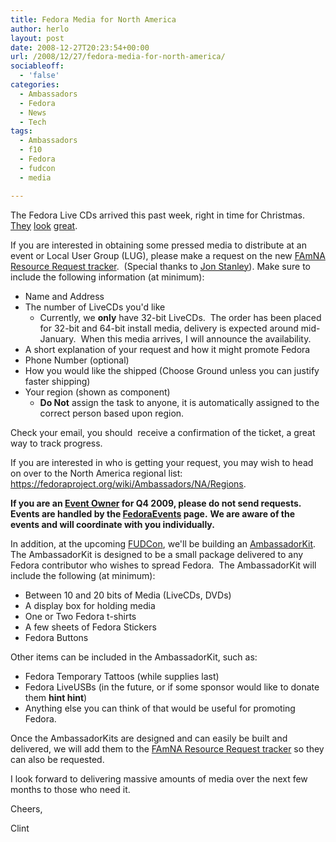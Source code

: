 ```yaml
---
title: Fedora Media for North America
author: herlo
layout: post
date: 2008-12-27T20:23:54+00:00
url: /2008/12/27/fedora-media-for-north-america/
sociableoff:
  - 'false'
categories:
  - Ambassadors
  - Fedora
  - News
  - Tech
tags:
  - Ambassadors
  - f10
  - Fedora
  - fudcon
  - media

---
```

The Fedora Live CDs arrived this past week, right in time for Christmas.  [They][1] [look][2] [great][3].

If you are interested in obtaining some pressed media to distribute at an event or Local User Group (LUG), please make a request on the new [FAmNA Resource Request tracker][4].  (Special thanks to <a href="https://fedoraproject.org/wiki/User:Jstanley" target="_blank">Jon Stanley</a>). Make sure to include the following information (at minimum):

  * Name and Address
  * The number of LiveCDs you'd like 
      * Currently, we **only** have 32-bit LiveCDs.  The order has been placed for 32-bit and 64-bit install media, delivery is expected around mid-January.  When this media arrives, I will announce the availability.
  * A short explanation of your request and how it might promote Fedora
  * Phone Number (optional)
  * How you would like the shipped (Choose Ground unless you can justify faster shipping)
  * Your region (shown as component) 
      * **Do Not** assign the task to anyone, it is automatically assigned to the correct person based upon region.

Check your email, you should  receive a confirmation of the ticket, a great way to track progress.

If you are interested in who is getting your request, you may wish to head on over to the North America regional list: <https://fedoraproject.org/wiki/Ambassadors/NA/Regions>.

**If you are an [Event Owner][5] for Q4 2009, please do not send requests.  Events are handled by the [FedoraEvents][6] page.** **We are aware of the events and will coordinate with you individually.** 

In addition, at the upcoming [FUDCon][7], we'll be building an [AmbassadorKit][8].  The AmbassadorKit is designed to be a small package delivered to any Fedora contributor who wishes to spread Fedora.  The AmbassadorKit will include the following (at minimum):

  * Between 10 and 20 bits of Media (LiveCDs, DVDs)
  * A display box for holding media
  * One or Two Fedora t-shirts
  * A few sheets of Fedora Stickers
  * Fedora Buttons

Other items can be included in the AmbassadorKit, such as:

  * Fedora Temporary Tattoos (while supplies last)
  * Fedora LiveUSBs (in the future, or if some sponsor would like to donate them **hint hint**)
  * Anything else you can think of that would be useful for promoting Fedora.

Once the AmbassadorKits are designed and can easily be built and delivered, we will add them to the [FAmNA Resource Request tracker][4] so they can also be requested.

I look forward to delivering massive amounts of media over the next few months to those who need it.

Cheers,

Clint

 [1]: http://herlo.fedorapeople.org/files/f10media/100_1341.jpg
 [2]: http://herlo.fedorapeople.org/files/f10media/100_1342.jpg
 [3]: http://herlo.fedorapeople.org/files/f10media/100_1360.jpg
 [4]: http://fedorahosted.org/famnarequests
 [5]: https://fedoraproject.org/wiki/FedoraEvents#North_America_Q4
 [6]: http://fedoraproject.org/wiki/FedoraEvents
 [7]: https://fedoraproject.org/wiki/FUDCon/FUDConF11
 [8]: https://fedoraproject.org/wiki/Ambassadors/AmbassadorKit